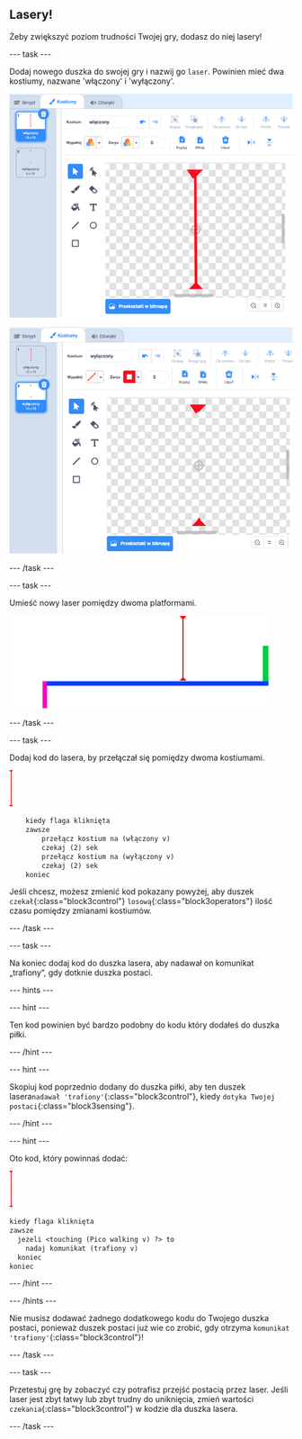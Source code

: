 ## Lasery!

Żeby zwiększyć poziom trudności Twojej gry, dodasz do niej lasery!

\--- task \---

Dodaj nowego duszka do swojej gry i nazwij go `laser`. Powinien mieć dwa kostiumy, nazwane 'włączony' i 'wyłączony'.

![zrzut ekranu](images/dodge-lasers-costume1.png)

![zrzut ekranu](images/dodge-lasers-costume2.png)

\--- /task \---

\--- task \---

Umieść nowy laser pomiędzy dwoma platformami.

![zrzut ekranu](images/dodge-lasers-position.png)

\--- /task \---

\--- task \---

Dodaj kod do lasera, by przełączał się pomiędzy dwoma kostiumami.

![duszek lasera](images/laser_sprite.png)

```blocks3
    kiedy flaga kliknięta
    zawsze
        przełącz kostium na (włączony v)
        czekaj (2) sek
        przełącz kostium na (wyłączony v)
        czekaj (2) sek
    koniec
```

Jeśli chcesz, możesz zmienić kod pokazany powyżej, aby duszek `czekał`{:class="block3control"} `losową`{:class="block3operators"} ilość czasu pomiędzy zmianami kostiumów.

\--- /task \---

\--- task \---

Na koniec dodaj kod do duszka lasera, aby nadawał on komunikat „trafiony”, gdy dotknie duszka postaci.

\--- hints \---

\--- hint \---

Ten kod powinien być bardzo podobny do kodu który dodałeś do duszka piłki.

\--- /hint \---

\--- hint \---

Skopiuj kod poprzednio dodany do duszka piłki, aby ten duszek lasera`nadawał 'trafiony'`{:class="block3control"}, kiedy `dotyka Twojej postaci`{:class="block3sensing"}.

\--- /hint \---

\--- hint \---

Oto kod, który powinnaś dodać:

![duszek lasera](images/laser_sprite.png)

```blocks3
kiedy flaga kliknięta
zawsze 
  jeżeli <touching (Pico walking v) ?> to 
    nadaj komunikat (trafiony v)
  koniec
koniec
```

\--- /hint \---

\--- /hints \---

Nie musisz dodawać żadnego dodatkowego kodu do Twojego duszka postaci, ponieważ duszek postaci już wie co zrobić, gdy otrzyma `komunikat 'trafiony'`{:class="block3control"}!

\--- /task \---

\--- task \---

Przetestuj grę by zobaczyć czy potrafisz przejść postacią przez laser. Jeśli laser jest zbyt łatwy lub zbyt trudny do uniknięcia, zmień wartości `czekania`{:class="block3control"} w kodzie dla duszka lasera.

\--- /task \---